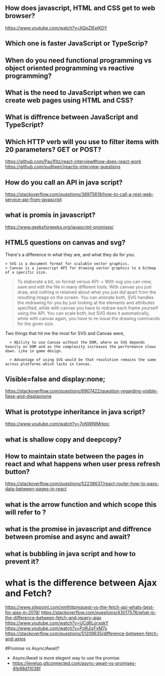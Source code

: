 ## How does javascript, HTML and CSS get to web browser?
https://www.youtube.com/watch?v=XQpZIEejKDY

## Which one is faster JavaScript or TypeScrip?

## When do you need functional programming vs object oriented programming vs reactive programming?

## What is the need to JavaScript when we can create web pages using HTML and CSS?

## What is diffrence between JavaScript and TypeScript?

## Which HTTP verb will you use to filter items with 20 parameters? GET or POST?


https://github.com/Pau1fitz/react-interview#how-does-react-work
https://github.com/sudheerj/reactjs-interview-questions


## How do you call an API in java script?
https://stackoverflow.com/questions/36975619/how-to-call-a-rest-web-service-api-from-javascript

## what is promis in javascript?
https://www.geeksforgeeks.org/javascript-promises/

## HTML5 questions on canvas and svg?
There's a difference in what they are, and what they do for you.

    > SVG is a document format for scalable vector graphics.
    > Canvas is a javascript API for drawing vector graphics to a bitmap of a specific size.
> To elaborate a bit, on format versus API:
    > With svg you can view, save and edit the file in many different tools. With canvas you just draw, and nothing is retained about what you just did apart from the resulting image on the screen. You can animate both, SVG handles the redrawing for you by just looking at the elements and attributes specified, while with canvas you have to redraw each frame yourself using the API. You can scale both, but SVG does it automatically, while with canvas again, you have to re-issue the drawing commands for the given size.


Two things that hit me the most for SVG and Canvas were,

      > Ability to use Canvas without the DOM, where as SVG depends heavily on DOM and as the complexity increases the performance slows down. Like in game design.

      > Advantage of using SVG would be that resolution remains the same across platforms which lacks in Canvas.
      
## Visible=false and display:none;
https://stackoverflow.com/questions/6907422/question-regarding-visible-false-and-displaynone


## What is prototype inheritance in java script?
https://www.youtube.com/watch?v=7oNWNlMrkpc

## what is shallow copy and deepcopy?

## How to maintain state between the pages in react and what happens when user press refresh button?
https://stackoverflow.com/questions/52238637/react-router-how-to-pass-data-between-pages-in-react

## what is the arrow function and which scope this will refer to ?

## what is the promise in javascript and diffrence between promise and async and await?

## what is bubbling in java script and how to prevent it?

# what is the difference between Ajax and Fetch?
https://www.sitepoint.com/xmlhttprequest-vs-the-fetch-api-whats-best-for-ajax-in-2019/
https://stackoverflow.com/questions/43017576/what-is-the-difference-between-fetch-and-jquery-ajax
https://www.youtube.com/watch?v=UCd6LorxpkY
https://www.youtube.com/watch?v=PoRJizFvM7s
https://stackoverflow.com/questions/51209635/difference-between-fetch-and-axios

#Promise vs Async/Await?
- Async/Await is more elegent way to use the promise 
- https://levelup.gitconnected.com/async-await-vs-promises-4fe98d11038f


